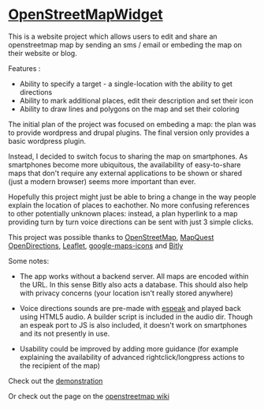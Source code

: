 [OpenStreetMapWidget](http://sandra-milanovic.github.com/OpenStreetMapWidget/)
===============

This is a website project which allows users to edit and share an openstreetmap 
map by sending an sms / email or embeding the map on their website or blog.

Features :

 * Ability to specify a target - a single-location with the ability to get directions
 * Ability to mark additional places, edit their description and set their icon
 * Ability to draw lines and polygons on the map and set their coloring

The initial plan of the project was focused on embeding a map: the
plan was to provide wordpress and drupal plugins. The final version only
provides a basic wordpress plugin. 

Instead, I decided to switch focus to sharing the map on smartphones.
As smartphones become more ubiquitous, the availability of easy-to-share
maps that don't require any external applications to be shown or shared
(just a modern browser) seems more important than ever. 

Hopefully this project might just be able to bring a change in the way people 
explain the location of places to eachother. No more confusing references
to other potentially unknown places: instead, a plan hyperlink to a map providing
turn by turn voice directions can be sent with just 3 simple clicks.

This project was possible thanks to [OpenStreetMap](http://openstreetmap.org), 
[MapQuest OpenDirections](http://developer.mapquest.com/web/products/open/directions-service), 
[Leaflet](http://leaflet.cloudmade.com/), [google-maps-icons](http://code.google.com/p/google-maps-icons/)
and [Bitly](https://bitly.com/)

Some notes:

* The app works without a backend server. All maps are encoded within the URL. 
  In this sense Bitly also acts a database. This should also help with
  privacy concerns (your location isn't really stored anywhere)

* Voice directions sounds are pre-made with [espeak](http://espeak.sourceforge.net/) and played back using HTML5 audio. 
  A builder script is included in the audio dir. Though an espeak port to JS is 
  also included, it doesn't work on smartphones and its not presently in use.

* Usability could be improved by adding more guidance (for example explaining the 
  availability of advanced rightclick/longpress actions to the recipient of the
  map)

Check out the [demonstration](http://sandra-milanovic.github.com/OpenStreetMapWidget/)

Or check out the page on the [openstreetmap wiki](http://wiki.openstreetmap.org/wiki/Google_Summer_of_Code/2012/OSM_widget_constructor)
